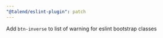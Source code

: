```yaml
---
"@talend/eslint-plugin": patch
---
```


Add `btn-inverse` to list of warning for eslint bootstrap classes
